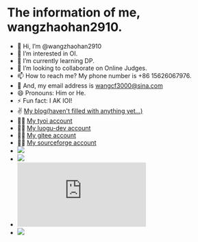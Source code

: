 # The information of me, wangzhaohan2910.
- 👋 Hi, I’m @wangzhaohan2910
- 👀 I’m interested in OI.
- 🌱 I’m currently learning DP.
- 💞️ I’m looking to collaborate on Online Judges.
- 📫 How to reach me? My phone number is +86 15626067976.
- 📧 And, my email address is wangcf3000@sina.com
- 😄 Pronouns: Him or He.
- ⚡ Fun fact: I AK IOI!
- ✌️ [My blog(haven't filled with anything yet...)](https://wangzhaohan2910.github.io/wangzhaohan2910/)
- 🧑‍💻 [My tyoi account](http://oiclass.com/user/10070)
- 🧑‍💻 [My luogu-dev account](https://www.luogu.com.cn/user/629944)
- 🧑‍💻 [My gitee account](https://gitee.com/wangzhaohan2910)
- 🧑‍💻 [My sourceforge account](https://sourceforge.net/u/wangzhaohan2910/profile)
- ![](https://img.shields.io/github/repo-size/wangzhaohan2910/wangzhaohan2910)
- ![](https://img.shields.io/github/languages/code-size/wangzhaohan2910/wangzhaohan2910)
- ![](https://img.shields.io/github/size/wangzhaohan2910/wangzhaohan2910/README.md)
- ![](https://img.shields.io/github/directory-file-count/wangzhaohan2910/wangzhaohan2910)
<!---
wangzhaohan2910/wangzhaohan2910 is a ✨ special ✨ repository because its `README.md` (this file) appears on your GitHub profile.
You can click the Preview link to take a look at your changes.
--->
